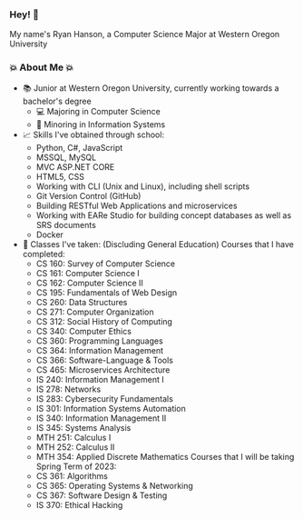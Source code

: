 ### Hey! 👋

<!--
**RyanxHanson/RyanxHanson** is a ✨ _special_ ✨ repository because its `README.md` (this file) appears on your GitHub profile.

Here are some ideas to get you started:

- 🔭 I’m currently working on ...
- 🌱 I’m currently learning ...
- 👯 I’m looking to collaborate on ...
- 🤔 I’m looking for help with ...
- 💬 Ask me about ...
- 📫 How to reach me: ...
- 😄 Pronouns: ...
- ⚡ Fun fact: ...
-->

My name's Ryan Hanson, a Computer Science Major at Western Oregon University
### 💥 About Me 💥
- 📚 Junior at Western Oregon University, currently working towards a bachelor's degree
    - 💻 Majoring in Computer Science
    - 💾 Minoring in Information Systems
- 📈 Skills I've obtained through school:
    - Python, C#, JavaScript
    - MSSQL, MySQL
    - MVC ASP.NET CORE
    - HTML5, CSS
    - Working with CLI (Unix and Linux), including shell scripts
    - Git Version Control (GitHub)
    - Building RESTful Web Applications and microservices
    - Working with EARe Studio for building concept databases as well as SRS documents
    - Docker 
- 📝 Classes I've taken: (Discluding General Education)
    Courses that I have completed:
    - CS 160: Survey of Computer Science
    - CS 161: Computer Science I
    - CS 162: Computer Science II
    - CS 195: Fundamentals of Web Design
    - CS 260: Data Structures
    - CS 271: Computer Organization
    - CS 312: Social History of Computing
    - CS 340: Computer Ethics
    - CS 360: Programming Languages
    - CS 364: Information Management
    - CS 366: Software-Language & Tools
    - CS 465: Microservices Architecture
    - IS 240: Information Management I
    - IS 278: Networks
    - IS 283: Cybersecurity Fundamentals
    - IS 301: Information Systems Automation
    - IS 340: Information Management II
    - IS 345: Systems Analysis
    - MTH 251: Calculus I
    - MTH 252: Calculus II
    - MTH 354: Applied Discrete Mathematics
    Courses that I will be taking Spring Term of 2023:
    - CS 361: Algorithms
    - CS 365: Operating Systems & Networking
    - CS 367: Software Design & Testing
    - IS 370: Ethical Hacking